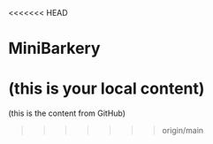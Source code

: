 <<<<<<< HEAD
# MiniBarkery
(this is your local content)
=======
(this is the content from GitHub)
>>>>>>> origin/main
